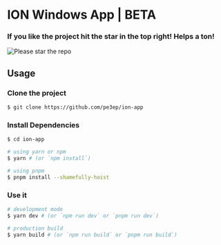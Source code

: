 # ION Windows App | BETA

### If you like the project hit the star in the top right! Helps a ton!
![Please star the repo](https://camo.githubusercontent.com/9d540b94fc4ed3ffeffc76724966158a97222f9534a4a6a834427ae721064a39/68747470733a2f2f63646e2e646973636f72646170702e636f6d2f6174746163686d656e74732f3735383032303332393434373632303632382f3933393633353236373436363330393638322f737461722e676966)

## Usage

### Clone the project

```bash
$ git clone https://github.com/pe3ep/ion-app
```

### Install Dependencies

```bash
$ cd ion-app

# using yarn or npm
$ yarn # (or `npm install`)

# using pnpm
$ pnpm install --shamefully-hoist
```

### Use it

```bash
# development mode
$ yarn dev # (or `npm run dev` or `pnpm run dev`)

# production build
$ yarn build # (or `npm run build` or `pnpm run build`)
```
